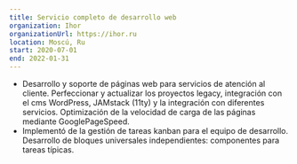 ```yaml
---
title: Servicio completo de desarrollo web 
organization: Ihor
organizationUrl: https://ihor.ru
location: Moscú, Ru
start: 2020-07-01
end: 2022-01-31
---
```


- Desarrollo y soporte de páginas web para servicios de atención al cliente. Perfeccionar y actualizar los proyectos legacy, integración con el cms WordPress, JAMstack (11ty) y la integración con diferentes servicios. Optimización de la velocidad de carga de las páginas mediante GooglePageSpeed.
- Implementó de la gestión de tareas kanban para el equipo de desarrollo. Desarrollo de bloques universales independientes: componentes para tareas típicas.
